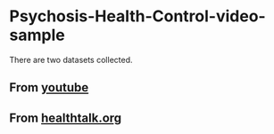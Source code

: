 # Psychosis-Health-Control-video-sample

There are two datasets collected.

## From [youtube](https://www.youtube.com/)

## From [healthtalk.org](https://www.healthtalk.org/)
